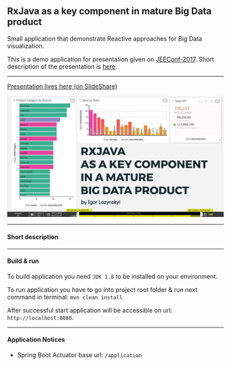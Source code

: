 ## RxJava as a key component in mature Big Data product

Small application that demonstrate Reactive approaches for Big Data visualization.

This is a demo application for presentation given on [JEEConf-2017](http://jeeconf.com). Short description of the presentation is [here](http://jeeconf.com/program/rxjava-as-key-component-in-a-mature-big-data-product/).

---

[Presentation lives here (on SlideShare)](https://www.slideshare.net/secret/4NFC0dun3dJ4Zn)

![Slides](docs/images/presentation-title.png "Slides")

---

#### Short description

---

#### Build & run 

To build application you need ```JDK 1.8``` to be installed on your environment.

To run application you have to go into project root folder & run next command in terminal:
```mvn clean install```

After successful start application will be accessible on url: ```http://localhost:8080```.

---

#### Application Notices

- Spring Boot Actuator base url: ```/application```